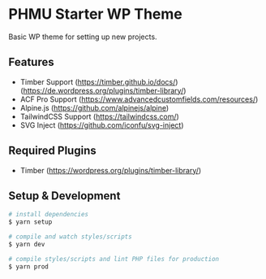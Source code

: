# PHMU Starter WP Theme

Basic WP theme for setting up new projects.

## Features

- Timber Support (https://timber.github.io/docs/) (https://de.wordpress.org/plugins/timber-library/)
- ACF Pro Support (https://www.advancedcustomfields.com/resources/)
- Alpine.js (https://github.com/alpinejs/alpine)
- TailwindCSS Support (https://tailwindcss.com/)
- SVG Inject (https://github.com/iconfu/svg-inject)

## Required Plugins

- Timber (https://wordpress.org/plugins/timber-library/)

## Setup & Development

```bash
# install dependencies
$ yarn setup

# compile and watch styles/scripts
$ yarn dev

# compile styles/scripts and lint PHP files for production
$ yarn prod
```
